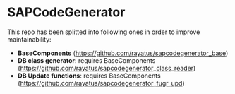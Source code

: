 # SAPCodeGenerator

This repo has been splitted into following ones in order to improve maintainability:

- **BaseComponents**  (https://github.com/rayatus/sapcodegenerator_base)
- **DB class generator**: requires BaseComponents (https://github.com/rayatus/sapcodegenerator_class_reader)
- **DB Update functions**: requires BaseComponents (https://github.com/rayatus/sapcodegenerator_fugr_upd)

